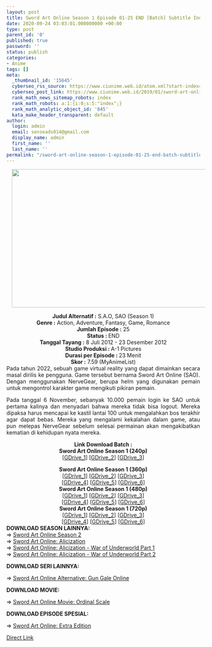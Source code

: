 ```yaml
---
layout: post
title: Sword Art Online Season 1 Episode 01-25 END [Batch] Subtitle Indonesia
date: 2020-09-24 03:03:01.000000000 +00:00
type: post
parent_id: '0'
published: true
password: ''
status: publish
categories:
- Anime
tags: []
meta:
  _thumbnail_id: '15645'
  cyberseo_rss_source: https://www.ciunime.web.id/atom.xml?start-index=3301&max-results=150
  cyberseo_post_link: https://www.ciunime.web.id/2019/01/sword-art-online-season-1-episode-01-25.html
  rank_math_news_sitemap_robots: index
  rank_math_robots: a:1:{i:0;s:5:"index";}
  rank_math_analytic_object_id: '845'
  kata_make_header_transparent: default
author:
  login: admin
  email: senseads014@gmail.com
  display_name: admin
  first_name: ''
  last_name: ''
permalink: "/sword-art-online-season-1-episode-01-25-end-batch-subtitle-indonesia/"
---
```

<div class="separator" style="clear: both; text-align: center;"><a href="https://2.bp.blogspot.com/-rEIfUdaJE90/XD7wW7A7qpI/AAAAAAAAHmc/yUJK98iDXfodx1NMWO180iG45HbayVfdwCLcBGAs/s1600/Sword%2BArt%2BOnline%2BSeason%2B1.jpg" style="margin-left: 1em; margin-right: 1em;"><img border="0" data-original-height="720" data-original-width="1280" height="360" src="{{ site.baseurl }}/assets/2020/09/Sword%2BArt%2BOnline%2BSeason%2B1.jpg" width="640" /></a></div>
<p>
<div style="text-align: center;"><b>Judul</b><b><b> Alternatif</b> :</b> S.A.O, SAO (Season 1)</div>
<div style="text-align: center;"><b><b>Genre :</b></b> <b></b>Action, Adventure, Fantasy, Game, Romance</div>
<div style="text-align: center;"><b>Jumlah Episode :</b> 25<br /><b>Status :&nbsp;</b>END<br /><b>Tanggal Tayang :</b> 8 Juli 2012 - 23 Desember 2012<br /><b>Studio Produksi : </b>A-1 Pictures<br /><b>Durasi per Episode :&nbsp;</b>23 Menit</div>
<div style="text-align: center;"><b>Skor :</b> 7.59 (MyAnimeList)</div>
<div style="text-align: center;"></div>
<div style="text-align: justify;">Pada tahun 2022, sebuah game virtual reality yang dapat dimainkan secara masal dirilis ke pengguna. Game tersebut bernama Sword Art Online (SAO). Dengan menggunakan NerveGear, berupa helm yang digunakan pemain untuk mengontrol karakter game mengikuti pikiran pemain.</p>
<p>Pada tanggal 6 November, sebanyak 10.000 pemain login ke SAO untuk pertama kalinya dan menyadari bahwa mereka tidak bisa logout. Mereka dipaksa harus mencapai ke kastil lantai 100 untuk mengalahkan bos terakhir agar dapat bebas. Mereka yang mengalami kekalahan dalam game, atau pun melepas NerveGear sebelum selesai permainan akan mengakibatkan kematian di kehidupan nyata mereka.</p></div>
<div style="text-align: justify;"></div>
<div style="text-align: justify;"></div>
<div style="text-align: center;"><b>Link Download Batch :</b></div>
<div style="text-align: center;">
<div style="text-align: center;"><b>Sword Art Online Season 1 (240p)</b></div>
<div style="text-align: center;">[<a href="https://docs.google.com/uc?export=download&amp;id=1ftAbHchS5Tin9DBBKKChH0QSHgn9LpnW" target="_blank" rel="noopener">GDrive_1</a>] [<a href="https://drive.google.com/uc?export=download&amp;id=0B45uI5CHIhatUWozVUJXaXo3Z1E" target="_blank" rel="noopener">GDrive_2</a>] [<a href="https://drive.google.com/uc?id=0B-5a3c7vy9axellNbXIzTUREazQ&amp;export=download" target="_blank" rel="noopener">GDrive_3</a>]</p>
</div>
</div>
<div style="text-align: center;"><b>Sword Art Online Season 1 (360p)</b></div>
<div style="text-align: center;">[<a href="https://drive.google.com/uc?export=download&amp;id=1wEd5Xin0AiZArHJQfIPZK8AsFrPoEEOs" target="_blank" rel="noopener">GDrive_1</a>] [<a href="https://drive.google.com/uc?export=download&amp;id=1jnklhCUx-ATPW52vVRxnnRrC7nKVcWQB" target="_blank" rel="noopener">GDrive_2</a>] [<a href="https://docs.google.com/uc?export=download&amp;id=1s3DE5TH_2EevBILtZVUMEA1Y-bt8VF2i" target="_blank" rel="noopener">GDrive_3</a>]<br />[<a href="https://drive.google.com/uc?export=download&amp;id=1VMOnz8OeK-zQatArTU6JBpwZGiHYODuB" target="_blank" rel="noopener">GDrive_4</a>] [<a href="https://drive.google.com/uc?export=download&amp;id=1rym4BlqFNce07XWyrUaqtJNH1w4NI9F9" target="_blank" rel="noopener">GDrive_5</a>] [<a href="https://drive.google.com/uc?export=download&amp;id=1O5fKVQnP5iWj-TFb6GtrWq09YeYdOfCp" target="_blank" rel="noopener">GDrive_6</a>]</div>
<div style="text-align: center;"></div>
<div style="text-align: center;"><b>Sword Art Online Season 1 (480p)</b><br />[<a href="https://drive.google.com/uc?export=download&amp;id=1CZzhYQYjF8dBJsk8e_eZQSpjJacdY3zs" target="_blank" rel="noopener">GDrive_1</a>] [<a href="https://drive.google.com/uc?export=download&amp;id=1Pk7WD9twko5Arxln8ZAVwsmv8Djz6Bij" target="_blank" rel="noopener">GDrive_2</a>] [<a href="https://drive.google.com/uc?export=download&amp;id=0B5BW7LrPhN9NZEplMkNYNm1CeDQ" target="_blank" rel="noopener">GDrive_3</a>]<br />[<a href="https://docs.google.com/uc?export=download&amp;id=1qnI9heEZ1AsubpT58e9PCWYaTUDyPZQr" target="_blank" rel="noopener">GDrive_4</a>] [<a href="https://drive.google.com/uc?export=download&amp;id=15OwKfYFZm9hiiFP8YPC8zD-yoo3-Jg9H" target="_blank" rel="noopener">GDrive_5</a>] [<a href="https://drive.google.com/uc?export=download&amp;id=1NhGdmUjvhvbjPwQw7m4Lc2dqY-n7oUaE" target="_blank" rel="noopener">GDrive_6</a>]</div>
<div style="text-align: center;"><b>Sword Art Online Season 1 (720p)</b><br />[<a href="https://drive.google.com/uc?export=download&amp;id=1ESWQ8NTptwfSXinfVD2GUwrKhwr3iEgF" target="_blank" rel="noopener">GDrive_1</a>] [<a href="https://drive.google.com/uc?export=download&amp;id=1rXEY7bw8DGe1DuwQKSs9faypHqXD1YzY" target="_blank" rel="noopener">GDrive_2</a>] [<a href="https://drive.google.com/uc?export=download&amp;id=0Bx-US9zj0jWWbVEyUm1SbWM5R3c" target="_blank" rel="noopener">GDrive_3</a>]<br />[<a href="https://docs.google.com/uc?export=download&amp;id=1HC1l0UKcgF_Zx0ag17z4VED7uJvTC2VR" target="_blank" rel="noopener">GDrive_4</a>] [<a href="https://drive.google.com/uc?export=download&amp;id=1nNsbSk7bEdGtv0XkFvo42jftkDAW_cE2" target="_blank" rel="noopener">GDrive_5</a>] [<a href="https://drive.google.com/uc?export=download&amp;id=1-NvICTkrA8wWICUQWUhfjjy7xKFMuWzn" target="_blank" rel="noopener">GDrive_6</a>]
<div style="text-align: justify;">
<div style="text-align: justify;"></div>
<div style="text-align: justify;"><b>DOWNLOAD SEASON LAINNYA:</b></div>
<div style="text-align: justify;"></div>
<div style="text-align: justify;">=&gt;&nbsp;<a href="https://www.ciunime.web.id/2019/01/sword-art-online-season-2-episode-01-24.html" target="_blank" rel="noopener">Sword Art Online Season 2</a><br />=&gt;&nbsp;<a href="https://www.ciunime.web.id/2019/09/sword-art-online-alicization-episode-01.html">Sword Art Online: Alicization</a><br />=&gt;&nbsp;<a href="https://www.ciunime.web.id/2019/12/sword-art-online-alicization-war-of_29.html">Sword Art Online: Alicization - War of Underworld Part 1</a></div>
<div style="text-align: justify;">=&gt;&nbsp;<a href="https://www.ciunime.web.id/2020/09/sword-art-online-alicization-war-of.html" target="_blank" rel="noopener">Sword Art Online: Alicization - War of Underworld Part 2</a></p>
<p><b style="text-align: left;">DOWNLOAD SERI LAINNYA:</b></p>
</div>
<div style="text-align: justify;">=&gt;&nbsp;<a href="https://www.ciunime.web.id/2018/10/sword-art-online-alternative-gun-gale.html" target="_blank" rel="noopener">Sword Art Online Alternative: Gun Gale Online</a></p>
<p><b>DOWNLOAD MOVIE:</b></p>
<p>=&gt;&nbsp;<a href="https://www.ciunime.web.id/2019/01/sword-art-online-movie-ordinal-scale.html" target="_blank" rel="noopener">Sword Art Online Movie: Ordinal Scale</a></p>
<p><b>DOWNLOAD EPISODE SPESIAL:</b></p>
<p>=&gt;&nbsp;<a href="https://www.ciunime.web.id/2019/07/sword-art-online-extra-edition-spesial.html" target="_blank" rel="noopener">Sword Art Online: Extra Edition</a></p>
</div>
</div>
</div>
<link rel="stylesheet" href="https://cdnjs.cloudflare.com/ajax/libs/font-awesome/4.7.0/css/font-awesome.min.css" />
<div class="divbtn"> <a href="https://handymansurrender.com/fihup8buzv?key=94550f7ce39444073321dde3b8782f97" class="btn"><i class="fa fa-download"></i> Direct Link</a> </div>
